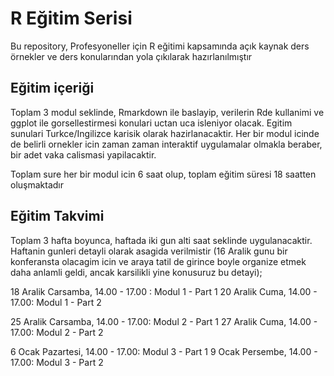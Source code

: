 # R Eğitim Serisi
Bu repository, Profesyoneller için R eğitimi kapsamında açık kaynak ders örnekler ve ders konularından yola çıkılarak hazırlanılmıştır

## Eğitim içeriği 
Toplam 3 modul seklinde, Rmarkdown ile baslayip, verilerin Rde kullanimi ve ggplot ile gorsellestirmesi konulari uctan uca isleniyor olacak. Egitim sunulari Turkce/Ingilizce karisik olarak hazirlanacaktir. Her bir modul icinde de belirli ornekler icin zaman zaman interaktif uygulamalar olmakla beraber, bir adet vaka calismasi yapilacaktir. 

Toplam sure her bir modul icin 6 saat olup, toplam eğitim süresi 18 saatten oluşmaktadır

## Eğitim Takvimi 
Toplam 3 hafta boyunca, haftada iki gun alti saat seklinde uygulanacaktir. Haftanin gunleri detayli olarak asagida verilmistir (16 Aralik gunu bir konferansta olacagim icin ve araya tatil de girince boyle organize etmek daha anlamli geldi, ancak karsilikli yine konusuruz bu detayi);

18 Aralik Carsamba, 14.00 - 17.00 : Modul 1 - Part 1 
20 Aralik Cuma, 14.00 - 17.00: Modul 1 - Part 2

25 Aralik Carsamba, 14.00 - 17.00: Modul 2 - Part 1
27 Aralik Cuma, 14.00 - 17.00: Modul 2 - Part 2

6 Ocak Pazartesi, 14.00 - 17.00: Modul 3 - Part 1
9 Ocak Persembe, 14.00 - 17.00: Modul 3 - Part 2
